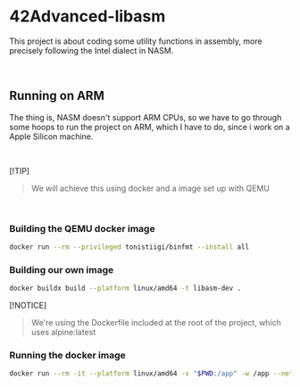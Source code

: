 # 42Advanced-libasm

This project is about coding some utility functions in assembly, more precisely following
the Intel dialect in NASM.

</br>

## Running on ARM

The thing is, NASM doesn't support ARM CPUs, so we have to go through some hoops to run the project
on ARM, which I have to do, since i work on a Apple Silicon machine.

</br>

[!TIP]
> We will achieve this using docker and a image set up with QEMU

</br>

### Building the QEMU docker image
```bash
docker run --rm --privileged tonistiigi/binfmt --install all
```

### Building our own image
```bash
docker buildx build --platform linux/amd64 -t libasm-dev .
```
[!NOTICE]
> We're using the Dockerfile included at the root of the project, which uses alpine:latest

### Running the docker image
```bash
docker run --rm -it --platform linux/amd64 -v "$PWD:/app" -w /app --network="host" libasm-alpine zsh
```
